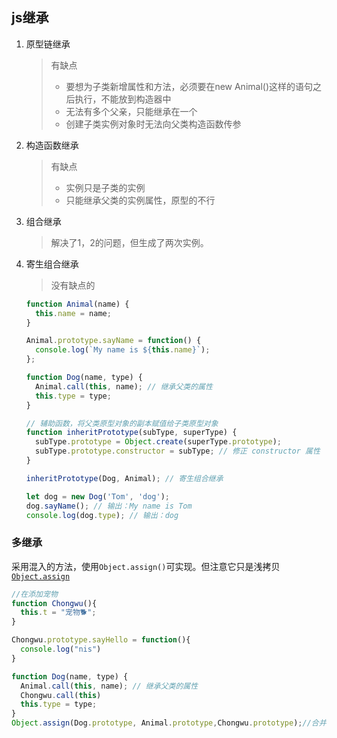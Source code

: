 ## js继承

1. 原型链继承

   >有缺点
   >
   >* 要想为子类新增属性和方法，必须要在new Animal()这样的语句之后执行，不能放到构造器中
   >* 无法有多个父亲，只能继承在一个
   >* 创建子类实例对象时无法向父类构造函数传参

2. 构造函数继承

   > 有缺点
   >
   > * 实例只是子类的实例
   > * 只能继承父类的实例属性，原型的不行

3. 组合继承

   > 解决了1，2的问题，但生成了两次实例。

4. 寄生组合继承

   > 没有缺点的

   ```js
   function Animal(name) {
     this.name = name;
   }
   
   Animal.prototype.sayName = function() {
     console.log(`My name is ${this.name}`);
   };
   
   function Dog(name, type) {
     Animal.call(this, name); // 继承父类的属性
     this.type = type;
   }
   
   // 辅助函数，将父类原型对象的副本赋值给子类原型对象
   function inheritPrototype(subType, superType) {
     subType.prototype = Object.create(superType.prototype);
     subType.prototype.constructor = subType; // 修正 constructor 属性
   }
   
   inheritPrototype(Dog, Animal); // 寄生组合继承
   
   let dog = new Dog('Tom', 'dog');
   dog.sayName(); // 输出：My name is Tom
   console.log(dog.type); // 输出：dog
   
   ```

### 多继承

采用混入的方法，使用`Object.assign()`可实现。但注意它只是浅拷贝[`Object.assign`][1]

```js
//在添加宠物
function Chongwu(){
  this.t = "宠物🐕";
}

Chongwu.prototype.sayHello = function(){
  console.log("nis")
}

function Dog(name, type) {
  Animal.call(this, name); // 继承父类的属性
  Chongwu.call(this)
  this.type = type;
}
Object.assign(Dog.prototype, Animal.prototype,Chongwu.prototype);//合并
```



[1]:https://developer.mozilla.org/zh-CN/docs/Web/JavaScript/Reference/Global_Objects/Object/assign